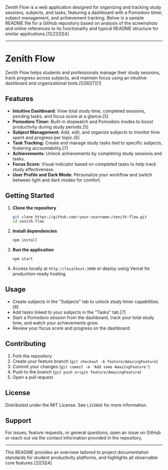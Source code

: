 Zenith Flow is a web application designed for organizing and tracking study sessions, subjects, and tasks, featuring a dashboard with a Pomodoro timer, subject management, and achievement tracking. Below is a sample README file for a GitHub repository based on analysis of the screenshots and online references to its functionality and typical README structure for similar applications.[1][2][3][4]

***

# Zenith Flow

Zenith Flow helps students and professionals manage their study sessions, track progress across subjects, and maintain focus using an intuitive dashboard and organizational tools.[5][6][7][1]

## Features

- **Intuitive Dashboard:** View total study time, completed sessions, pending tasks, and focus score at a glance.[5]
- **Pomodoro Timer:** Built-in stopwatch and Pomodoro modes to boost productivity during study periods.[5]
- **Subject Management:** Add, edit, and organize subjects to monitor time spent and progress per topic.[6]
- **Task Tracking:** Create and manage study tasks tied to specific subjects, fostering accountability.[7]
- **Achievements:** Unlock achievements by completing study sessions and tasks.
- **Focus Score:** Visual indicator based on completed tasks to help track study effectiveness.
- **User Profile and Dark Mode:** Personalize your workflow and switch between light and dark modes for comfort.

## Getting Started

1. **Clone the repository**
    ```sh
    git clone https://github.com/<your-username>/zenith-flow.git
    cd zenith-flow
    ```
2. **Install dependencies**
    ```sh
    npm install
    ```
3. **Run the application**
    ```sh
    npm start
    ```
4. Access locally at `http://localhost:3000` or deploy using Vercel for production-ready hosting.

## Usage

- Create subjects in the "Subjects" tab to unlock study timer capabilities.[6]
- Add tasks linked to your subjects in the "Tasks" tab.[7]
- Start a Pomodoro session from the dashboard, track your total study time, and watch your achievements grow.
- Review your focus score and progress on the dashboard.

## Contributing

1. Fork the repository
2. Create your feature branch (`git checkout -b feature/AmazingFeature`)
3. Commit your changes (`git commit -m 'Add some AmazingFeature'`)
4. Push to the branch (`git push origin feature/AmazingFeature`)
5. Open a pull request

## License

Distributed under the MIT License. See `LICENSE` for more information.

## Support

For issues, feature requests, or general questions, open an issue on GitHub or reach out via the contact information provided in the repository.

***

This README provides an overview tailored to project documentation standards for student productivity platforms, and highlights all observable core features.[2][3][4]

